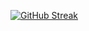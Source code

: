 [![GitHub Streak](https://streak-stats.demolab.com?user=Anushka-engg&theme=tokyonight)](https://git.io/streak-stats)

<!---
Anushka-engg/Anushka-engg is a ✨ special ✨ repository because its `README.md` (this file) appears on your GitHub profile.
You can click the Preview link to take a look at your changes.
--->
